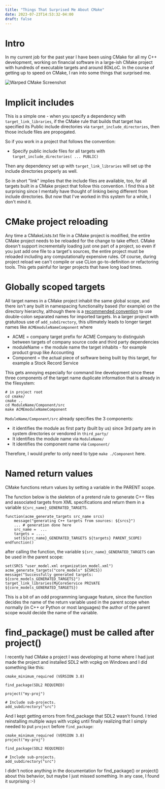 ```yaml
---
title: "Things That Surprised Me About CMake"
date: 2023-07-23T14:53:32-04:00
draft: false
---
```


# Intro

In my current job for the past year I have been using CMake for all my C++ development, working on financial software in a large-ish CMake project with hundreds of executable targets and around 80kLoC. In the course of getting up to speed on CMake, I ran into some things that surprised me.

![Warped CMake Screenshot](/warped-cmake-screenshot.png#l)

# Implicit includes

This is a simple one - when you specify a dependency with `target_link_libraries`, if the CMake rule that builds that target has specified its Public include directories via `target_include_directories`, then those include files are propogated.

So if you work in a project that follows the convention:

- Specify public include files for all targets with `target_include_directories( ... PUBLIC)`

Then any dependency set up with `target_link_libraries` will set up the include directories properly as well.

So in short "link" implies that the include files are available, too, for all targets built in a CMake project that follow this convention. I find this a bit surprising since I mentally have thought of linking being different from include directories. But now that I've worked in this system for a while, I don't mind it.

# CMake project reloading

Any time a CMakeLists.txt file in a CMake project is modified, the entire CMake project needs to be reloaded for the change to take effect. CMake doesn't support incrementally loading just one part of a project, so even if you just add one file to a target's sources, the entire project must be reloaded including any computationally expensive rules. Of course, during project reload we can't compile or use CLion go-to-definition or refactoring tools. This gets painful for larger projects that have long load times.

# Globally scoped targets

All target names in a CMake project inhabit the same global scope, and there isn't any built in namespacing functionality based (for example) on the directory hierarchy, although there is a [recommended convention](https://cmake.org/cmake/help/latest/manual/cmake-developer.7.html) to use double-colon separated names for imported targets. In a larger project with gratuitous use of `add_subdirectory`, this ultimately leads to longer target names like `ACMEmoduleNameComponent` where

- ACME = company target prefix for ACME Company to distinguish between targets of company source code and third party dependencies
- moduleName = the module name the target inhabits - for example product group like Accounting
- Component = the actual piece of software being built by this target, for example a Stock Record Service

This gets annoying especially for command line development since these three components of the target name duplicate information that is already in the filesystem:

```
# in project root
cd cmake/
cmake ..
cd ModuleName/Component/src
make ACMEmoduleNameComponent
```

`ModuleName/Component/src` already specifies the 3 components:

- it identifies the module as first party (built by us) since 3rd party are in system directories or vendored in `third_party/`
- It identifies the module name via `ModuleName/`
- It identifies the component name via `Component/`


Therefore, I would prefer to only need to type `make ./Component` here.

# Named return values

CMake functions return values by setting a variable in the PARENT scope.

The function below is the skeleton of a pretend rule to generate C++ files and associated targets from XML specifications and return them in a variable `${src_name}_GENERATED_TARGETS`.

```
function(acme_generate_targets src_name srcs)
    message("generating C++ targets from sources: ${srcs}")
    ... # generation done here
    src_name =  ...
    targets = ....
    set(${src_name}_GENERATED_TARGETS ${targets} PARENT_SCOPE)
endfunction()
```

after calling the function, the variable `${src_name}_GENERATED_TARGETS` can be used in the parent scope:

```
set(SRCS "user_model.xml organization_model.xml")
acme_generate_targets("core_models" ${SRCS})
message("Successfully generated targets: ${core_models_GENERATED_TARGETS}")
target_link_libraries(MyCoreService PRIVATE ${core_models_GENERATED_TARGETS})
```

This is a bit of an odd programming language feature, since the function decides the name of the return variable used in the parent scope when normally (in C++ or Python or most languages) the author of the parent scope would decide the name of the variable.

# find_package() must be called after project()

I recently had CMake a project I was developing at home where I had just made the project and installed SDL2 with vcpkg on Windows and I did something like this:

```
cmake_minimum_required (VERSION 3.8)

find_package(SDL2 REQUIRED)

project("my-proj")

# Include sub-projects.
add_subdirectory("src")
```

And I kept getting errors from find_package that SDL2 wasn't found. I tried reinstalling multiple ways with vcpkg until finally realizing that I simply needed to put `project` before `find_package`:


```
cmake_minimum_required (VERSION 3.8)
project("my-proj")

find_package(SDL2 REQUIRED)

# Include sub-projects.
add_subdirectory("src")
```

I didn't notice anything in the documentation for find_package() or project() about this behavior, but maybe I just missed something. In any case, I found it surprising :-)
